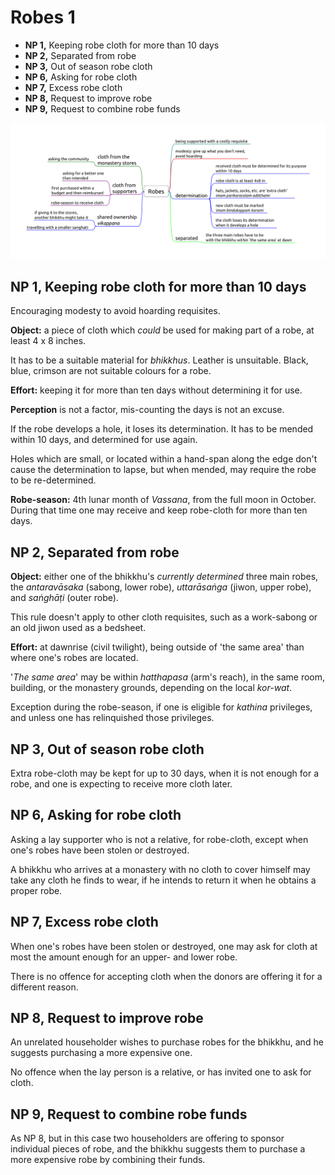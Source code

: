 # Robes 1

-   **NP 1,** Keeping robe cloth for more than 10 days
-   **NP 2,** Separated from robe
-   **NP 3,** Out of season robe cloth
-   **NP 6,** Asking for robe cloth
-   **NP 7,** Excess robe cloth
-   **NP 8,** Request to improve robe
-   **NP 9,** Request to combine robe funds

![Robes](./includes/mindmaps/robes.png)

## NP 1, Keeping robe cloth for more than 10 days

Encouraging modesty to avoid hoarding requisites.

**Object:** a piece of cloth which *could* be used for making part of a
robe, at least 4 x 8 inches.

It has to be a suitable material for *bhikkhus*. Leather is unsuitable.
Black, blue, crimson are not suitable colours for a robe.

**Effort:** keeping it for more than ten days without determining it for
use.

**Perception** is not a factor, mis-counting the days is not an excuse.

If the robe develops a hole, it loses its determination. It has to be
mended within 10 days, and determined for use again.

Holes which are small, or located within a hand-span along the edge
don't cause the determination to lapse, but when mended, may require the
robe to be re-determined.

**Robe-season:** 4th lunar month of *Vassana*, from the full moon in
October. During that time one may receive and keep robe-cloth for more
than ten days.

## NP 2, Separated from robe

**Object:** either one of the bhikkhu's *currently determined* three
main robes, the *antaravāsaka* (sabong, lower robe), *uttarāsaṅga*
(jiwon, upper robe), and *saṅghāṭi* (outer robe).

This rule doesn't apply to other cloth requisites, such as a work-sabong
or an old jiwon used as a bedsheet.

**Effort:** at dawnrise (civil twilight), being outside of 'the same
area' than where one's robes are located.

'*The same area*' may be within *hatthapasa* (arm's reach), in the same
room, building, or the monastery grounds, depending on the local
*kor-wat*.

Exception during the robe-season, if one is eligible for *kathina*
privileges, and unless one has relinquished those privileges.

## NP 3, Out of season robe cloth

Extra robe-cloth may be kept for up to 30 days, when it is not enough
for a robe, and one is expecting to receive more cloth later.

## NP 6, Asking for robe cloth

Asking a lay supporter who is not a relative, for robe-cloth, except
when one's robes have been stolen or destroyed.

A bhikkhu who arrives at a monastery with no cloth to cover himself may
take any cloth he finds to wear, if he intends to return it when he
obtains a proper robe.

## NP 7, Excess robe cloth

When one's robes have been stolen or destroyed, one may ask for cloth at
most the amount enough for an upper- and lower robe.

There is no offence for accepting cloth when the donors are offering it
for a different reason.

## NP 8, Request to improve robe

An unrelated householder wishes to purchase robes for the bhikkhu, and
he suggests purchasing a more expensive one.

No offence when the lay person is a relative, or has invited one to ask
for cloth.

## NP 9, Request to combine robe funds

As NP 8, but in this case two householders are offering to sponsor
individual pieces of robe, and the bhikkhu suggests them to purchase a
more expensive robe by combining their funds.
